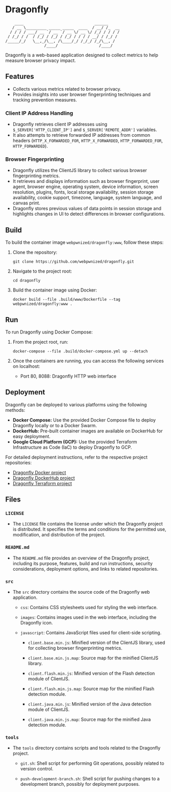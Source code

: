 # Dragonfly

```
    ____                               ______     
   / __ \_________ _____ _____  ____  / __/ /_  __
  / / / / ___/ __ `/ __ `/ __ \/ __ \/ /_/ / / / /
 / /_/ / /  / /_/ / /_/ / /_/ / / / / __/ / /_/ / 
/_____/_/   \__,_/\__, /\____/_/ /_/_/ /_/\__, /  
                 /____/                  /____/
```

Dragonfly is a web-based application designed to collect metrics to help measure browser privacy impact.

## Features

- Collects various metrics related to browser privacy.
- Provides insights into user browser fingerprinting techniques and tracking prevention measures.

### Client IP Address Handling

- Dragonfly retrieves client IP addresses using `$_SERVER['HTTP_CLIENT_IP']` and `$_SERVER['REMOTE_ADDR']` variables.
- It also attempts to retrieve forwarded IP addresses from common headers (`HTTP_X_FORWARDED_FOR`, `HTTP_X_FORWARDED`, `HTTP_FORWARDED_FOR`, `HTTP_FORWARDED`).

### Browser Fingerprinting

- Dragonfly utilizes the ClientJS library to collect various browser fingerprinting metrics.
- It retrieves and displays information such as browser fingerprint, user agent, browser engine, operating system, device information, screen resolution, plugins, fonts, local storage availability, session storage availability, cookie support, timezone, language, system language, and canvas print.
- Dragonfly stores previous values of data points in session storage and highlights changes in UI to detect differences in browser configurations.

## Build

To build the container image `webpwnized/dragonfly:www`, follow these steps:

1. Clone the repository:

   ```
   git clone https://github.com/webpwnized/dragonfly.git
   ```

2. Navigate to the project root:

   ```
   cd dragonfly
   ```

3. Build the container image using Docker:

   ```
   docker build --file .build/www/Dockerfile --tag webpwnized/dragonfly:www .
   ```

## Run

To run Dragonfly using Docker Compose:

1. From the project root, run:

   ```
   docker-compose --file .build/docker-compose.yml up --detach
   ```

2. Once the containers are running, you can access the following services on localhost:

   - Port 80, 8088: Dragonfly HTTP web interface

## Deployment

Dragonfly can be deployed to various platforms using the following methods:

- **Docker Compose:** Use the provided Docker Compose file to deploy Dragonfly locally or to a Docker Swarm.
- **DockerHub:** Pre-built container images are available on DockerHub for easy deployment.
- **Google Cloud Platform (GCP):** Use the provided Terraform Infrastructure as Code (IaC) to deploy Dragonfly to GCP.

For detailed deployment instructions, refer to the respective project repositories:

- [Dragonfly Docker project](https://github.com/webpwnized/dragonfly-docker)
- [Dragonfly DockerHub project](https://github.com/webpwnized/dragonfly-dockerhub)
- [Dragonfly Terraform project](https://github.com/webpwnized/dragonfly-terraform)

## Files

### `LICENSE`

- The `LICENSE` file contains the license under which the Dragonfly project is distributed. It specifies the terms and conditions for the permitted use, modification, and distribution of the project.

### `README.md`

- The `README.md` file provides an overview of the Dragonfly project, including its purpose, features, build and run instructions, security considerations, deployment options, and links to related repositories.

### `src`

- The `src` directory contains the source code of the Dragonfly web application.

  - `css`: Contains CSS stylesheets used for styling the web interface.
  
  - `images`: Contains images used in the web interface, including the Dragonfly icon.
  
  - `javascript`: Contains JavaScript files used for client-side scripting.
  
    - `client.base.min.js`: Minified version of the ClientJS library, used for collecting browser fingerprinting metrics.
    
    - `client.base.min.js.map`: Source map for the minified ClientJS library.
    
    - `client.flash.min.js`: Minified version of the Flash detection module of ClientJS.
    
    - `client.flash.min.js.map`: Source map for the minified Flash detection module.
    
    - `client.java.min.js`: Minified version of the Java detection module of ClientJS.
    
    - `client.java.min.js.map`: Source map for the minified Java detection module.

### `tools`

- The `tools` directory contains scripts and tools related to the Dragonfly project.

  - `git.sh`: Shell script for performing Git operations, possibly related to version control.
  
  - `push-development-branch.sh`: Shell script for pushing changes to a development branch, possibly for deployment purposes.

